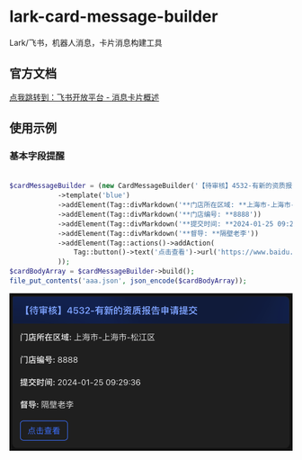 # lark-card-message-builder

Lark/飞书，机器人消息，卡片消息构建工具

## 官方文档
[点我跳转到：飞书开放平台 - 消息卡片概述](https://open.feishu.cn/document/common-capabilities/message-card/introduction-of-message-cards)

## 使用示例

### 基本字段提醒
```php

$cardMessageBuilder = (new CardMessageBuilder('【待审核】4532-有新的资质报告申请提交'))
            ->template('blue')
            ->addElement(Tag::divMarkdown('**门店所在区域: **上海市-上海市-松江区'))
            ->addElement(Tag::divMarkdown('**门店编号: **8888'))
            ->addElement(Tag::divMarkdown('**提交时间: **2024-01-25 09:29:36'))
            ->addElement(Tag::divMarkdown('**督导: **隔壁老李'))
            ->addElement(Tag::actions()->addAction(
                Tag::button()->text('点击查看')->url('https://www.baidu.com')->type('primary')
            ));
$cardBodyArray = $cardMessageBuilder->build();
file_put_contents('aaa.json', json_encode($cardBodyArray));

```
![images/001.png](images/001.png)